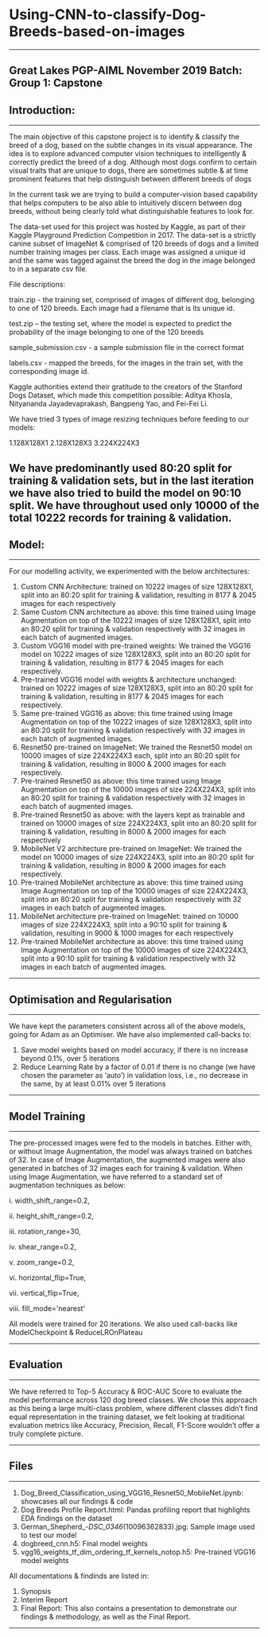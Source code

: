 # Using-CNN-to-classify-Dog-Breeds-based-on-images
---
Great Lakes PGP-AIML November 2019 Batch: Group 1: Capstone
---

## Introduction:
---

The main objective of this capstone project is to identify & classify the breed of a dog, based on the subtle changes in its visual appearance. 
The idea is to explore advanced computer vision techniques to intelligently & correctly predict the breed of a dog. 
Although most dogs confirm to certain visual traits that are unique to dogs, there are sometimes subtle & at time prominent features that help distinguish between different breeds of dogs

In the current task we are trying to build a computer-vision based capability that helps computers to be also able to intuitively discern between dog breeds, without being clearly told what distinguishable features to look for.

The data-set used for this project was hosted by Kaggle, as part of their Kaggle Playground Prediction Competition in 2017. 
The data-set is a strictly canine subset of ImageNet & comprised of 120 breeds of dogs and a limited number training images per class. 
Each image was assigned a unique id and the same was tagged against the breed the dog in the image belonged to in a separate csv file. 

File descriptions:

train.zip - the training set, comprised of images of different dog, belonging to one of 120 breeds. Each image had a filename that is its unique id. 

test.zip – the testing set, where the model is expected to predict the probability of the image belonging to one of the 120 breeds

sample_submission.csv - a sample submission file in the correct format

labels.csv - mapped the breeds, for the images in the train set, with the corresponding image id.

Kaggle authorities extend their gratitude to the creators of the Stanford Dogs Dataset, which made this competition possible: Aditya Khosla, Nityananda Jayadevaprakash, Bangpeng Yao, and Fei-Fei Li.

We have tried 3 types of image resizing techniques before feeding to our models:

1.128X128X1
2.128X128X3
3.224X224X3

We have predominantly used 80:20 split for training & validation sets, but in the last iteration we have also tried to build the model on 90:10 split.
We have throughout used only 10000 of the total 10222 records for training & validation.
---

## Model:
---

For our modelling activity, we experimented with the below architectures:
1. Custom CNN Architecture: trained on 10222 images of size 128X128X1, split into an 80:20 split for training & validation, resulting in 8177 & 2045 images for each respectively
2. Same Custom CNN architecture as above: this time trained using Image Augmentation on top of the 10222 images of size 128X128X1, split into an 80:20 split for training & validation respectively with 32 images in each batch of augmented images.
3. Custom VGG16 model with pre-trained weights: We trained the VGG16 model on 10222 images of size 128X128X3, split into an 80:20 split for training & validation, resulting in 8177 & 2045 images for each respectively.
4. Pre-trained VGG16 model with weights & architecture unchanged: trained on 10222 images of size 128X128X3, split into an 80:20 split for training & validation, resulting in 8177 & 2045 images for each respectively.
5. Same pre-trained VGG16 as above: this time trained using Image Augmentation on top of the 10222 images of size 128X128X3, split into an 80:20 split for training & validation respectively with 32 images in each batch of augmented images.
6. Resnet50 pre-trained on ImageNet: We trained the Resnet50 model on 10000 images of size 224X224X3 each, split into an 80:20 split for training & validation, resulting in 8000 & 2000 images for each respectively.
7. Pre-trained Resnet50 as above: this time trained using Image Augmentation on top of the 10000 images of size 224X224X3, split into an 80:20 split for training & validation respectively with 32 images in each batch of augmented images.
8. Pre-trained Resnet50 as above: with the layers kept as trainable and trained on 10000 images of size 224X224X3, split into an 80:20 split for training & validation, resulting in 8000 & 2000 images for each respectively
9. MobileNet V2 architecture pre-trained on ImageNet: We trained the model on 10000 images of size 224X224X3, split into an 80:20 split for training & validation, resulting in 8000 & 2000 images for each respectively.
10. Pre-trained MobileNet architecture as above: this time trained using Image Augmentation on top of the 10000 images of size 224X224X3, split into an 80:20 split for training & validation respectively with 32 images in each batch of augmented images.
11. MobileNet architecture pre-trained on ImageNet: trained on 10000 images of size 224X224X3, split into a 90:10 split for training & validation, resulting in 9000 & 1000 images for each respectively
12. Pre-trained MobileNet architecture as above: this time trained using Image Augmentation on top of the 10000 images of size 224X224X3, split into a 90:10 split for training & validation respectively with 32 images in each batch of augmented images.
---

## Optimisation and Regularisation
---

We have kept the parameters consistent across all of the above models, going for Adam as an Optimiser. We have also implemented call-backs to:
1. Save model weights based on model accuracy, if there is no increase beyond 0.1%, over 5 iterations
2. Reduce Learning Rate by a factor of 0.01 if there is no change (we have chosen the parameter as ‘auto’) in validation loss, i.e., no decrease in the same, by at least 0.01% over 5 iterations
---

## Model Training
---

The pre-processed images were fed to the models in batches. 
Either with, or without Image Augmentation, the model was always trained on batches of 32. 
In case of Image Augmentation, the augmented images were also generated in batches of 32 images each for training & validation.
When using Image Augmentation, we have referred to a standard set of augmentation techniques as below:

i. width_shift_range=0.2,

ii. height_shift_range=0.2,

iii. rotation_range=30,

iv. shear_range=0.2,

v. zoom_range=0.2,

vi. horizontal_flip=True,

vii. vertical_flip=True,

viii. fill_mode='nearest'

All models were trained for 20 iterations. We also used call-backs like ModelCheckpoint & ReduceLROnPlateau

---

## Evaluation
---

We have referred to Top-5 Accuracy & ROC-AUC Score to evaluate the model performance across 120 dog breed classes. 
We chose this approach as this being a large multi-class problem, where different classes didn’t find equal representation in the training dataset, we felt looking at traditional evaluation metrics like Accuracy, Precision, Recall, F1-Score wouldn’t offer a truly complete picture. 

---

## Files
---

1. Dog_Breed_Classification_using_VGG16_Resnet50_MobileNet.ipynb: showcases all our findings & code
2. Dog Breeds Profile Report.html: Pandas profiling report that highlights EDA findings on the dataset
3. German_Shepherd_-_DSC_0346_(10096362833).jpg: Sample image used to test our model
4. dogbreed_cnn.h5: Final model weights
5. vgg16_weights_tf_dim_ordering_tf_kernels_notop.h5: Pre-trained VGG16 model weights

All documentations & findinds are listed in:
1. Synopsis
2. Interim Report
3. Final Report: This also contains a presentation to demonstrate our findings & methodology, as well as the Final Report.

---
